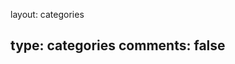 layout: categories
<!-- title: categories -->
type: categories
comments: false
---
<!-- categories
- 编程
- 随笔
- 阅读
- 工作生活 -->
